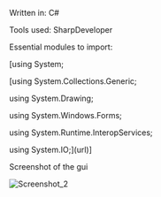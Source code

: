 Written in: C# 

Tools used: SharpDeveloper 

Essential modules to import: 

[using System;

[using System.Collections.Generic;

using System.Drawing;

using System.Windows.Forms;

using System.Runtime.InteropServices;

using System.IO;](url)]

Screenshot of the gui

![Screenshot_2](https://user-images.githubusercontent.com/64541739/152629354-e3923665-cc29-41cc-bb13-fe38744edebb.png)
